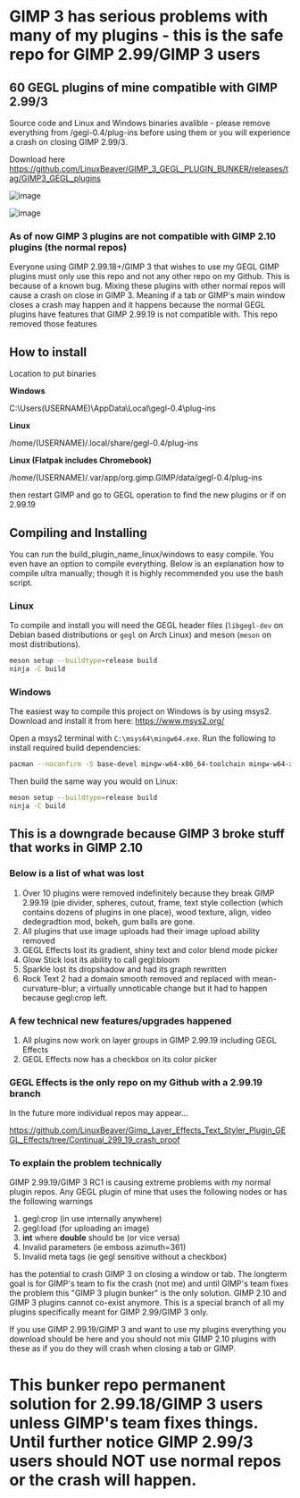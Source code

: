 # GIMP 3 has serious problems with many of my plugins - this is the safe repo for GIMP 2.99/GIMP 3 users

## 60 GEGL plugins of mine compatible with GIMP 2.99/3 

Source code and Linux and Windows binaries avalible - please remove everything from /gegl-0.4/plug-ins before using them or you will experience a crash on closing GIMP 2.99/3. 

Download here
https://github.com/LinuxBeaver/GIMP_3_GEGL_PLUGIN_BUNKER/releases/tag/GIMP3_GEGL_plugins

![image](https://github.com/user-attachments/assets/767ab0d8-adb1-486e-b0fc-eca5502738c1)


![image](https://github.com/LinuxBeaver/GIMP_3_GEGL_PLUGIN_BUNKER/assets/78667207/a8cf1f6d-3eb2-47bc-879e-44966ea6baa9)


### As of now GIMP 3 plugins are not compatible with GIMP 2.10 plugins (the normal repos)

Everyone using GIMP 2.99.18+/GIMP 3 that wishes to use my GEGL GIMP plugins must only use this repo and not any other repo on my Github. This is because of a known bug. Mixing these plugins with other normal repos will cause a crash on close in GIMP 3.  Meaning if a tab or GIMP's main window closes a crash may happen and it happens because the normal GEGL plugins have features that GIMP 2.99.19 is not compatible with. This repo removed those features


## How to install

Location to put binaries 

**Windows**

 C:\Users\(USERNAME)\AppData\Local\gegl-0.4\plug-ins
 
 **Linux** 

 /home/(USERNAME)/.local/share/gegl-0.4/plug-ins

**Linux (Flatpak includes Chromebook)**

 /home/(USERNAME)/.var/app/org.gimp.GIMP/data/gegl-0.4/plug-ins

then restart GIMP and go to GEGL operation to find the new plugins or if on 2.99.19 



## Compiling and Installing

You can run the build_plugin_name_linux/windows to easy compile. You even have an option to compile everything.
Below is an explanation how to compile ultra manually; though it is highly recommended you use the bash script.

### Linux

To compile and install you will need the GEGL header files (`libgegl-dev` on
Debian based distributions or `gegl` on Arch Linux) and meson (`meson` on
most distributions).

```bash
meson setup --buildtype=release build
ninja -C build

```


### Windows

The easiest way to compile this project on Windows is by using msys2.  Download
and install it from here: https://www.msys2.org/

Open a msys2 terminal with `C:\msys64\mingw64.exe`.  Run the following to
install required build dependencies:

```bash
pacman --noconfirm -S base-devel mingw-w64-x86_64-toolchain mingw-w64-x86_64-meson mingw-w64-x86_64-gegl
```

Then build the same way you would on Linux:

```bash
meson setup --buildtype=release build
ninja -C build
```

## This is a downgrade because GIMP 3 broke stuff that works in GIMP 2.10

### Below is a list of what was lost

1. Over 10 plugins were removed indefinitely because they break GIMP 2.99.19 (pie divider, spheres, cutout, frame, text style collection (which contains dozens of plugins in one place), wood texture, align, video dedegradtion mod, bokeh, gum balls are gone.   
2. All plugins that use image uploads had their image upload ability removed
3. GEGL Effects lost its gradient, shiny text and color blend mode picker
4. Glow Stick lost its ability to call gegl:bloom
5. Sparkle lost its dropshadow and had its graph rewritten
6. Rock Text 2 had a domain smooth removed and replaced with mean-curvature-blur; a virtually unnoticable change but it had to happen because gegl:crop left.

### A few technical new features/upgrades happened

1. All plugins now work on layer groups in GIMP 2.99.19 including GEGL Effects
2. GEGL Effects now has a checkbox on its color picker

### GEGL Effects is the only repo on my Github with a 2.99.19 branch

In the future more individual repos may appear...

https://github.com/LinuxBeaver/Gimp_Layer_Effects_Text_Styler_Plugin_GEGL_Effects/tree/Continual_299_19_crash_proof
   

### To explain the problem technically

GIMP 2.99.19/GIMP 3 RC1 is causing extreme problems with my normal plugin repos. Any GEGL plugin of mine that uses the following nodes or has the following warnings

1. gegl:crop (in use internally anywhere) 
2. gegl:load (for uploading an image)
3. **int** where **double** should be (or vice versa)
4. Invalid parameters (ie emboss azimuth=361)
5. Invalid meta tags (ie gegl sensitive without a checkbox)

has the potential to crash GIMP 3 on closing a window or tab. The longterm goal is for GIMP's team to fix the crash (not me) and until GIMP's team fixes the problem this "GIMP 3 plugin bunker" is the only solution.  GIMP 2.10 and GIMP 3 plugins cannot co-exist anymore.  This is a special branch of all my plugins specifically meant for GIMP 2.99/GIMP 3 only. 

If you use GIMP 2.99.19/GIMP 3 and want to use my plugins everything you download should be here and you should not mix GIMP 2.10 plugins with these as if you do they will crash when closing a tab or GIMP.


# This bunker repo permanent solution for 2.99.18/GIMP 3 users unless GIMP's team fixes things. Until further notice GIMP 2.99/3 users should NOT use normal repos or the crash will happen. 
